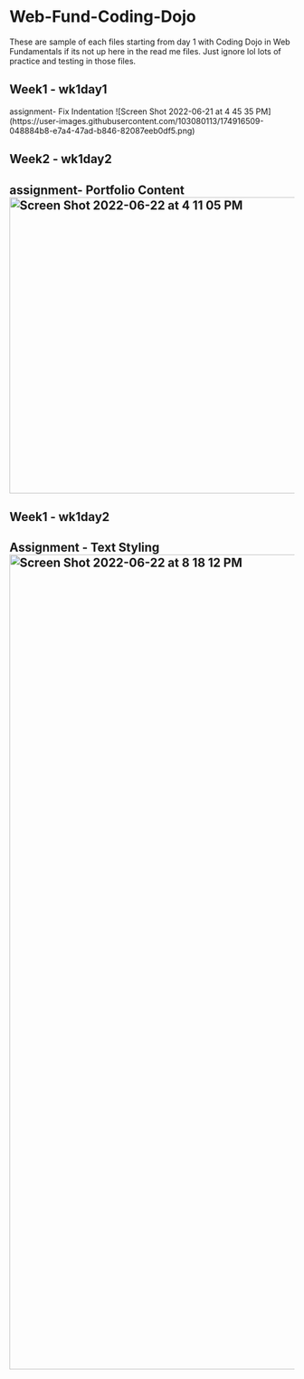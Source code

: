 # Web-Fund-Coding-Dojo
 These are sample of each files starting from day 1 with Coding Dojo in Web Fundamentals  if its not up here in the read me files. Just ignore lol lots of practice and testing in those files. 

<h2>Week1 - wk1day1</h2>
assignment- Fix Indentation
![Screen Shot 2022-06-21 at 4 45 35 PM](https://user-images.githubusercontent.com/103080113/174916509-048884b8-e7a4-47ad-b846-82087eeb0df5.png)


<h2>Week2 - wk1day2<h2>
  assignment- Portfolio Content
<img width="523" alt="Screen Shot 2022-06-22 at 4 11 05 PM" src="https://user-images.githubusercontent.com/103080113/175172138-3fd0c83b-8d7b-462c-b04e-52a01965f34b.png">

 
 <h2>Week1 - wk1day2<h2>
  Assignment - Text Styling
  <img width="1439" alt="Screen Shot 2022-06-22 at 8 18 12 PM" src="https://user-images.githubusercontent.com/103080113/175200129-e64fc96a-7581-4756-98cc-f61f0e4a2ac5.png">
